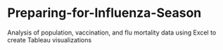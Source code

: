 # Preparing-for-Influenza-Season
Analysis of population, vaccination, and flu mortality data using Excel to create Tableau visualizations
